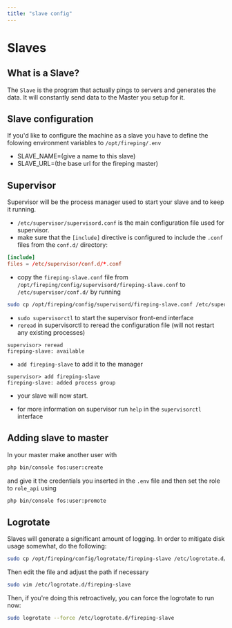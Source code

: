 ```yaml
---
title: "slave config"
---
```


# Slaves
## What is a Slave?
The `Slave` is the program that actually pings to servers and generates the data. It will constantly send data to the Master you setup for it.

## Slave configuration
If you'd like to configure the machine as a slave you have to define the folowing environment variables to `/opt/fireping/.env`
- SLAVE_NAME=(give a name to this slave)
- SLAVE_URL=(the base url for the fireping master)

## Supervisor
Supervisor will be the process manager used to start your slave and to keep it running.

- `/etc/supervisor/supervisord.conf` is the main configuration file used for supervisor.
- make sure that the `[include]` directive is configured to include the `.conf` files from the `conf.d/` directory:
```conf
[include]
files = /etc/supervisor/conf.d/*.conf
```
- copy the `fireping-slave.conf` file from `/opt/fireping/config/supervisord/fireping-slave.conf` to `/etc/supervisor/conf.d/` by running
```bash
sudo cp /opt/fireping/config/supervisord/fireping-slave.conf /etc/supervisor/conf.d/
```

- `sudo supervisorctl` to start the supervisor front-end interface
- `reread` in supervisorctl to reread the configuration file (will not restart any existing processes)
```
supervisor> reread
fireping-slave: available
```
- `add fireping-slave` to add it to the manager
```
supervisor> add fireping-slave
fireping-slave: added process group
```
- your slave will now start.

- for more information on supervisor run `help` in the `supervisorctl` interface

## Adding slave to master
In your master make another user with

```bash
php bin/console fos:user:create
```
and give it the credentials you inserted in the `.env` file and then set the role to `role_api` using

```bash
php bin/console fos:user:promote
```

## Logrotate 
Slaves will generate a significant amount of logging. In order to mitigate disk usage somewhat, do the following:
```bash
sudo cp /opt/fireping/config/logrotate/fireping-slave /etc/logrotate.d/
```

Then edit the file and adjust the path if necessary
```bash
sudo vim /etc/logrotate.d/fireping-slave
```

Then, if you're doing this retroactively, you can force the logrotate to run now:
``` bash
sudo logrotate --force /etc/logrotate.d/fireping-slave
```
